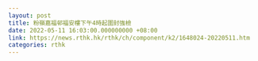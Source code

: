 ```yaml
---
layout: post
title: 粉嶺嘉福邨福安樓下午4時起圍封強檢
date: 2022-05-11 16:03:00.000000000 +08:00
link: https://news.rthk.hk/rthk/ch/component/k2/1648024-20220511.htm
categories: rthk
---
```



